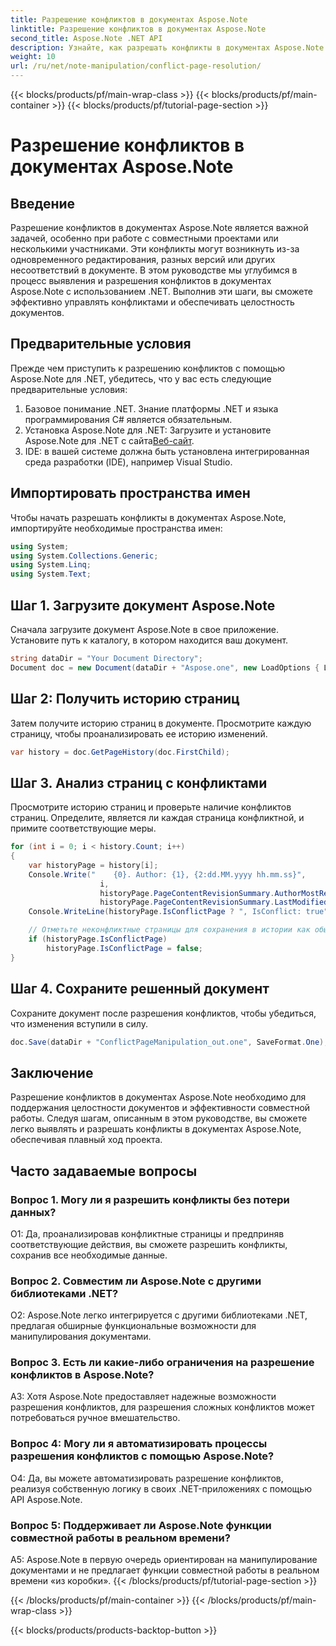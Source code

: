 ```yaml
---
title: Разрешение конфликтов в документах Aspose.Note
linktitle: Разрешение конфликтов в документах Aspose.Note
second_title: Aspose.Note .NET API
description: Узнайте, как разрешать конфликты в документах Aspose.Note с помощью .NET. Пошаговое руководство по эффективному разрешению конфликтов.
weight: 10
url: /ru/net/note-manipulation/conflict-page-resolution/
---
```


{{< blocks/products/pf/main-wrap-class >}}
{{< blocks/products/pf/main-container >}}
{{< blocks/products/pf/tutorial-page-section >}}

# Разрешение конфликтов в документах Aspose.Note

## Введение

Разрешение конфликтов в документах Aspose.Note является важной задачей, особенно при работе с совместными проектами или несколькими участниками. Эти конфликты могут возникнуть из-за одновременного редактирования, разных версий или других несоответствий в документе. В этом руководстве мы углубимся в процесс выявления и разрешения конфликтов в документах Aspose.Note с использованием .NET. Выполнив эти шаги, вы сможете эффективно управлять конфликтами и обеспечивать целостность документов.

## Предварительные условия

Прежде чем приступить к разрешению конфликтов с помощью Aspose.Note для .NET, убедитесь, что у вас есть следующие предварительные условия:

1. Базовое понимание .NET. Знание платформы .NET и языка программирования C# является обязательным.
2.  Установка Aspose.Note для .NET: Загрузите и установите Aspose.Note для .NET с сайта[Веб-сайт](https://releases.aspose.com/note/net/).
3. IDE: в вашей системе должна быть установлена интегрированная среда разработки (IDE), например Visual Studio.

## Импортировать пространства имен

Чтобы начать разрешать конфликты в документах Aspose.Note, импортируйте необходимые пространства имен:

```csharp
using System;
using System.Collections.Generic;
using System.Linq;
using System.Text;
```

## Шаг 1. Загрузите документ Aspose.Note

Сначала загрузите документ Aspose.Note в свое приложение. Установите путь к каталогу, в котором находится ваш документ.

```csharp
string dataDir = "Your Document Directory";
Document doc = new Document(dataDir + "Aspose.one", new LoadOptions { LoadHistory = true });
```

## Шаг 2: Получить историю страниц

Затем получите историю страниц в документе. Просмотрите каждую страницу, чтобы проанализировать ее историю изменений.

```csharp
var history = doc.GetPageHistory(doc.FirstChild);
```

## Шаг 3. Анализ страниц с конфликтами

Просмотрите историю страниц и проверьте наличие конфликтов страниц. Определите, является ли каждая страница конфликтной, и примите соответствующие меры.

```csharp
for (int i = 0; i < history.Count; i++)
{
    var historyPage = history[i];
    Console.Write("    {0}. Author: {1}, {2:dd.MM.yyyy hh.mm.ss}",
                    i,
                    historyPage.PageContentRevisionSummary.AuthorMostRecent,
                    historyPage.PageContentRevisionSummary.LastModifiedTime);
    Console.WriteLine(historyPage.IsConflictPage ? ", IsConflict: true" : string.Empty);

    // Отметьте неконфликтные страницы для сохранения в истории как обычно.
    if (historyPage.IsConflictPage)
        historyPage.IsConflictPage = false;
}
```

## Шаг 4. Сохраните решенный документ

Сохраните документ после разрешения конфликтов, чтобы убедиться, что изменения вступили в силу.

```csharp
doc.Save(dataDir + "ConflictPageManipulation_out.one", SaveFormat.One);
```

## Заключение

Разрешение конфликтов в документах Aspose.Note необходимо для поддержания целостности документов и эффективности совместной работы. Следуя шагам, описанным в этом руководстве, вы сможете легко выявлять и разрешать конфликты в документах Aspose.Note, обеспечивая плавный ход проекта.

## Часто задаваемые вопросы

### Вопрос 1. Могу ли я разрешить конфликты без потери данных?

О1: Да, проанализировав конфликтные страницы и предприняв соответствующие действия, вы сможете разрешить конфликты, сохранив все необходимые данные.

### Вопрос 2. Совместим ли Aspose.Note с другими библиотеками .NET?

О2: Aspose.Note легко интегрируется с другими библиотеками .NET, предлагая обширные функциональные возможности для манипулирования документами.

### Вопрос 3. Есть ли какие-либо ограничения на разрешение конфликтов в Aspose.Note?

A3: Хотя Aspose.Note предоставляет надежные возможности разрешения конфликтов, для разрешения сложных конфликтов может потребоваться ручное вмешательство.

### Вопрос 4: Могу ли я автоматизировать процессы разрешения конфликтов с помощью Aspose.Note?

О4: Да, вы можете автоматизировать разрешение конфликтов, реализуя собственную логику в своих .NET-приложениях с помощью API Aspose.Note.

### Вопрос 5: Поддерживает ли Aspose.Note функции совместной работы в реальном времени?

A5: Aspose.Note в первую очередь ориентирован на манипулирование документами и не предлагает функции совместной работы в реальном времени «из коробки».
{{< /blocks/products/pf/tutorial-page-section >}}

{{< /blocks/products/pf/main-container >}}
{{< /blocks/products/pf/main-wrap-class >}}

{{< blocks/products/products-backtop-button >}}
